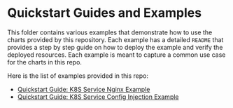 # Quickstart Guides and Examples

This folder contains various examples that demonstrate how to use the charts provided by this repository. Each example
has a detailed `README` that provides a step by step guide on how to deploy the example and verify the deployed
resources. Each example is meant to capture a common use case for the charts in this repo.

Here is the list of examples provided in this repo:

- [Quickstart Guide: K8S Service Nginx Example](./k8s-service-nginx)
- [Quickstart Guide: K8S Service Config Injection Example](./k8s-service-config-injection)
